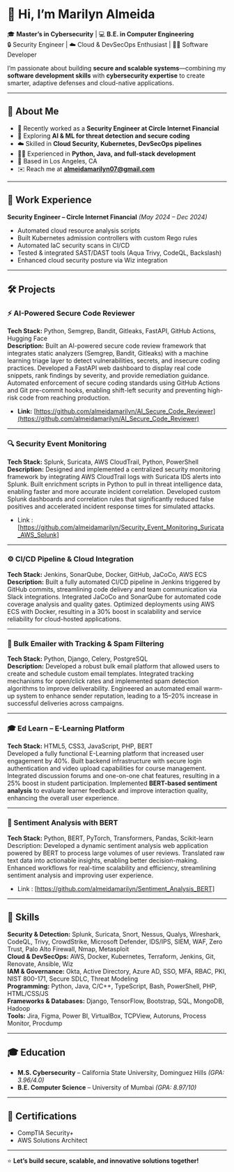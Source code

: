 # 👋 Hi, I’m Marilyn Almeida

🎓 **Master’s in Cybersecurity** | 💻 **B.E. in Computer Engineering**  
🔒 Security Engineer | ☁️ Cloud & DevSecOps Enthusiast | 👩‍💻 Software Developer  

I’m passionate about building **secure and scalable systems**—combining my **software development skills** with **cybersecurity expertise** to create smarter, adaptive defenses and cloud-native applications.

---

## 🚀 About Me
- 🔭 Recently worked as a **Security Engineer at Circle Internet Financial**  
- 🌱 Exploring **AI & ML for threat detection and secure coding**  
- ☁️ Skilled in **Cloud Security, Kubernetes, DevSecOps pipelines**  
- 👩‍💻 Experienced in **Python, Java, and full-stack development**  
- 📍 Based in Los Angeles, CA  
- ✉️ Reach me at **almeidamarilyn07@gmail.com**  
----

## 💼 Work Experience

**Security Engineer – Circle Internet Financial** *(May 2024 – Dec 2024)*  
- Automated cloud resource analysis scripts   
- Built Kubernetes admission controllers with custom Rego rules  
- Automated IaC security scans in CI/CD
- Tested & integrated SAST/DAST tools (Aqua Trivy, CodeQL, Backslash)  
- Enhanced cloud security posture via Wiz integration  
---

## 🛠 Projects

### ⚡ AI-Powered Secure Code Reviewer  
**Tech Stack:** Python, Semgrep, Bandit, Gitleaks, FastAPI, GitHub Actions, Hugging Face  
**Description:** Built an AI-powered secure code review framework that integrates static analyzers (Semgrep, Bandit, Gitleaks) with a machine learning triage layer to detect vulnerabilities, secrets, and insecure coding practices. Developed a FastAPI web dashboard to display real code snippets, rank findings by severity, and provide remediation guidance. Automated enforcement of secure coding standards using GitHub Actions and Git pre-commit hooks, enabling shift-left security and preventing high-risk code from reaching production.  
- **Link:** [https://github.com/almeidamarilyn/AI_Secure_Code_Reviewer](https://github.com/almeidamarilyn/AI_Secure_Code_Reviewer)  

---

### 🔍 Security Event Monitoring  
**Tech Stack:** Splunk, Suricata, AWS CloudTrail, Python, PowerShell  
**Description:** Designed and implemented a centralized security monitoring framework by integrating AWS CloudTrail logs with Suricata IDS alerts into Splunk. Built enrichment scripts in Python to pull in threat intelligence data, enabling faster and more accurate incident correlation. Developed custom Splunk dashboards and correlation rules that significantly reduced false positives and accelerated incident response times for simulated attacks.
- Link : [https://github.com/almeidamarilyn/Security_Event_Monitoring_Suricata_AWS_Splunk]

---

### ⚙️ CI/CD Pipeline & Cloud Integration  
**Tech Stack:** Jenkins, SonarQube, Docker, GitHub, JaCoCo, AWS ECS  
**Description:** Built a fully automated CI/CD pipeline in Jenkins triggered by GitHub commits, streamlining code delivery and team communication via Slack integrations. Integrated JaCoCo and SonarQube for automated code coverage analysis and quality gates. Optimized deployments using AWS ECS with Docker, resulting in a 30% boost in scalability and service reliability for cloud-hosted applications.

---

### 📧 Bulk Emailer with Tracking & Spam Filtering  
**Tech Stack:** Python, Django, Celery, PostgreSQL  
**Description:** Developed a robust bulk email platform that allowed users to create and schedule custom email templates. Integrated tracking mechanisms for open/click rates and implemented spam detection algorithms to improve deliverability. Engineered an automated email warm-up system to enhance sender reputation, leading to a 15–20% increase in successful deliveries across campaigns.

---

### 🎓 Ed Learn – E-Learning Platform  
**Tech Stack:** HTML5, CSS3, JavaScript, PHP, BERT  
Developed a fully functional E-Learning platform that increased user engagement by 40%. Built backend infrastructure with secure login authentication and video upload capabilities for course management. Integrated discussion forums and one-on-one chat features, resulting in a 25% boost in student participation. Implemented **BERT-based sentiment analysis** to evaluate learner feedback and improve interaction quality, enhancing the overall user experience.

---

### 🧠 Sentiment Analysis with BERT
**Tech Stack:** Python, BERT, PyTorch, Transformers, Pandas, Scikit-learn
Description: Developed a dynamic sentiment analysis web application powered by BERT to process large volumes of user reviews. Translated raw text data into actionable insights, enabling better decision-making. Enhanced workflows for real-time scalability and efficiency, streamlining sentiment analysis and improving user experience.
- Link : [https://github.com/almeidamarilyn/Sentiment_Analysis_BERT]

---

## 🧰 Skills

**Security & Detection:** Splunk, Suricata, Snort, Nessus, Qualys, Wireshark, CodeQL, Trivy, CrowdStrike, Microsoft Defender, IDS/IPS, SIEM, WAF, Zero Trust, Palo Alto Firewall, Nmap, Metasploit  
**Cloud & DevSecOps:** AWS, Docker, Kubernetes, Terraform, Jenkins, Git, Renovate, Ansible, Wiz  
**IAM & Governance:** Okta, Active Directory, Azure AD, SSO, MFA, RBAC, PKI, NIST 800-171, Secure SDLC, Threat Modeling  
**Programming:** Python, Java, C/C++, TypeScript, Bash, PowerShell, PHP, HTML/CSS/JS  
**Frameworks & Databases:** Django, TensorFlow, Bootstrap, SQL, MongoDB, Hadoop  
**Tools:** Jira, Figma, Power BI, VirtualBox, TCPView, Autoruns, Process Monitor, Procdump  

---

## 🎓 Education
- **M.S. Cybersecurity** – California State University, Dominguez Hills *(GPA: 3.96/4.0)*  
- **B.E. Computer Science** – University of Mumbai *(GPA: 8.97/10)*  

---

## 📜 Certifications
- CompTIA Security+  
- AWS Solutions Architect  

---

⭐️ **Let’s build secure, scalable, and innovative solutions together!**  
